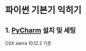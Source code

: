 # 파이썬 기본기 익히기 

## 1. [PyCharm](https://www.jetbrains.com/pycharm/download/) 설치 및 세팅 

OSX sierra 10.12.2 기준




